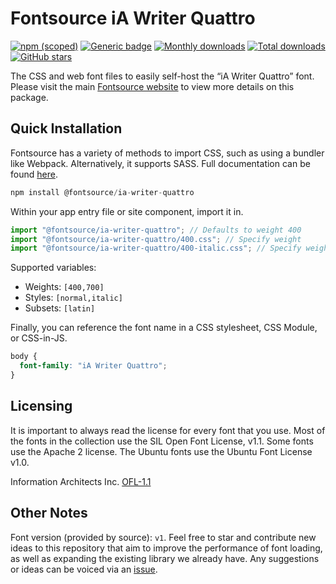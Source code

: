 # Fontsource iA Writer Quattro

[![npm (scoped)](https://img.shields.io/npm/v/@fontsource/ia-writer-quattro?color=brightgreen)](https://www.npmjs.com/package/@fontsource/ia-writer-quattro) [![Generic badge](https://img.shields.io/badge/fontsource-passing-brightgreen)](https://github.com/fontsource/fontsource) [![Monthly downloads](https://badgen.net/npm/dm/@fontsource/ia-writer-quattro)](https://github.com/fontsource/fontsource) [![Total downloads](https://badgen.net/npm/dt/@fontsource/ia-writer-quattro)](https://github.com/fontsource/fontsource) [![GitHub stars](https://img.shields.io/github/stars/fontsource/fontsource.svg?style=social&label=Star)](https://github.com/fontsource/fontsource/stargazers)

The CSS and web font files to easily self-host the “iA Writer Quattro” font. Please visit the main [Fontsource website](https://fontsource.org/fonts/ia-writer-quattro) to view more details on this package.

## Quick Installation

Fontsource has a variety of methods to import CSS, such as using a bundler like Webpack. Alternatively, it supports SASS. Full documentation can be found [here](https://fontsource.org/docs/getting-started/introduction).

```javascript
npm install @fontsource/ia-writer-quattro
```

Within your app entry file or site component, import it in.

```javascript
import "@fontsource/ia-writer-quattro"; // Defaults to weight 400
import "@fontsource/ia-writer-quattro/400.css"; // Specify weight
import "@fontsource/ia-writer-quattro/400-italic.css"; // Specify weight and style

```

Supported variables:
- Weights: `[400,700]`
- Styles: `[normal,italic]`
- Subsets: `[latin]`

Finally, you can reference the font name in a CSS stylesheet, CSS Module, or CSS-in-JS.

```css
body {
  font-family: "iA Writer Quattro";
}
```

## Licensing
It is important to always read the license for every font that you use.
Most of the fonts in the collection use the SIL Open Font License, v1.1. Some fonts use the Apache 2 license. The Ubuntu fonts use the Ubuntu Font License v1.0.

Information Architects Inc.
[OFL-1.1](https://github.com/iaolo/iA-Fonts/blob/master/iA%20Writer%20Quattro/LICENSE.md)

## Other Notes
Font version (provided by source): `v1`.
Feel free to star and contribute new ideas to this repository that aim to improve the performance of font loading, as well as expanding the existing library we already have. Any suggestions or ideas can be voiced via an [issue](https://github.com/fontsource/fontsource/issues).